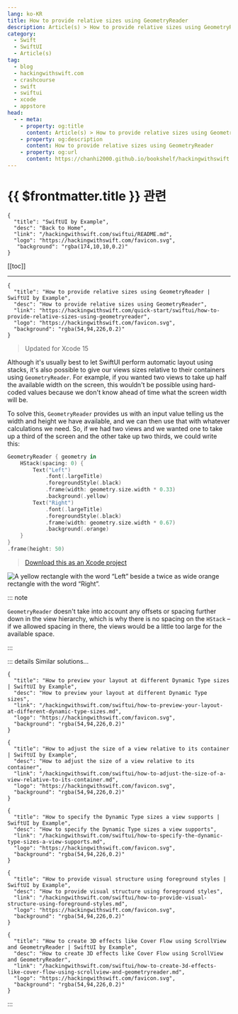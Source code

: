 ```yaml
---
lang: ko-KR
title: How to provide relative sizes using GeometryReader
description: Article(s) > How to provide relative sizes using GeometryReader
category:
  - Swift
  - SwiftUI
  - Article(s)
tag: 
  - blog
  - hackingwithswift.com
  - crashcourse
  - swift
  - swiftui
  - xcode
  - appstore
head:
  - - meta:
    - property: og:title
      content: Article(s) > How to provide relative sizes using GeometryReader
    - property: og:description
      content: How to provide relative sizes using GeometryReader
    - property: og:url
      content: https://chanhi2000.github.io/bookshelf/hackingwithswift.com/swiftui/how-to-provide-relative-sizes-using-geometryreader.html
---
```


# {{ $frontmatter.title }} 관련

```component VPCard
{
  "title": "SwiftUI by Example",
  "desc": "Back to Home",
  "link": "/hackingwithswift.com/swiftui/README.md",
  "logo": "https://hackingwithswift.com/favicon.svg",
   "background": "rgba(174,10,10,0.2)"
}
```

[[toc]]

---

```component VPCard
{
  "title": "How to provide relative sizes using GeometryReader | SwiftUI by Example",
  "desc": "How to provide relative sizes using GeometryReader",
  "link": "https://hackingwithswift.com/quick-start/swiftui/how-to-provide-relative-sizes-using-geometryreader",
  "logo": "https://hackingwithswift.com/favicon.svg",
  "background": "rgba(54,94,226,0.2)"
}
```

> Updated for Xcode 15

Although it's usually best to let SwiftUI perform automatic layout using stacks, it's also possible to give our views sizes relative to their containers using `GeometryReader`. For example, if you wanted two views to take up half the available width on the screen, this wouldn't be possible using hard-coded values because we don't know ahead of time what the screen width will be.

To solve this, `GeometryReader` provides us with an input value telling us the width and height we have available, and we can then use that with whatever calculations we need. So, if we had two views and we wanted one to take up a third of the screen and the other take up two thirds, we could write this:

```swift
GeometryReader { geometry in
    HStack(spacing: 0) {
        Text("Left")
            .font(.largeTitle)
            .foregroundStyle(.black)
            .frame(width: geometry.size.width * 0.33)
            .background(.yellow)
        Text("Right")
            .font(.largeTitle)
            .foregroundStyle(.black)
            .frame(width: geometry.size.width * 0.67)
            .background(.orange)
    }
}
.frame(height: 50)
```

> [<FontIcon icon="fas fa-file-zipper"/>Download this as an Xcode project](https://hackingwithswift.com/files/projects/swiftui/how-to-provide-relative-sizes-using-geometryreader-1.zip)

![A yellow rectangle with the word “Left” beside a twice as wide orange rectangle with the word “Right”.](https://hackingwithswift.com/img/books/quick-start/swiftui/how-to-provide-relative-sizes-using-geometryreader-1~dark.png)

::: note

`GeometryReader` doesn't take into account any offsets or spacing further down in the view hierarchy, which is why there is no spacing on the `HStack` – if we allowed spacing in there, the views would be a little too large for the available space.

:::

::: details Similar solutions…

```component VPCard
{
  "title": "How to preview your layout at different Dynamic Type sizes | SwiftUI by Example",
  "desc": "How to preview your layout at different Dynamic Type sizes",
  "link": "/hackingwithswift.com/swiftui/how-to-preview-your-layout-at-different-dynamic-type-sizes.md",
  "logo": "https://hackingwithswift.com/favicon.svg",
  "background": "rgba(54,94,226,0.2)"
}
```

```component VPCard
{
  "title": "How to adjust the size of a view relative to its container | SwiftUI by Example",
  "desc": "How to adjust the size of a view relative to its container",
  "link": "/hackingwithswift.com/swiftui/how-to-adjust-the-size-of-a-view-relative-to-its-container.md",
  "logo": "https://hackingwithswift.com/favicon.svg",
  "background": "rgba(54,94,226,0.2)"
}
```

```component VPCard
{ 
  "title": "How to specify the Dynamic Type sizes a view supports | SwiftUI by Example",
  "desc": "How to specify the Dynamic Type sizes a view supports",
  "link": "/hackingwithswift.com/swiftui/how-to-specify-the-dynamic-type-sizes-a-view-supports.md",
  "logo": "https://hackingwithswift.com/favicon.svg",
  "background": "rgba(54,94,226,0.2)"
}
```

```component VPCard
{
  "title": "How to provide visual structure using foreground styles | SwiftUI by Example",
  "desc": "How to provide visual structure using foreground styles",
  "link": "/hackingwithswift.com/swiftui/how-to-provide-visual-structure-using-foreground-styles.md",
  "logo": "https://hackingwithswift.com/favicon.svg",
  "background": "rgba(54,94,226,0.2)"
}
```

```component VPCard
{
  "title": "How to create 3D effects like Cover Flow using ScrollView and GeometryReader | SwiftUI by Example",
  "desc": "How to create 3D effects like Cover Flow using ScrollView and GeometryReader",
  "link": "/hackingwithswift.com/swiftui/how-to-create-3d-effects-like-cover-flow-using-scrollview-and-geometryreader.md",
  "logo": "https://hackingwithswift.com/favicon.svg",
  "background": "rgba(54,94,226,0.2)"
}
```

:::

